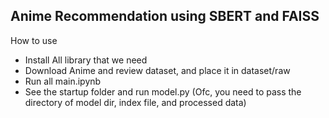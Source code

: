 ## Anime Recommendation using SBERT and FAISS

How to use

- Install All library that we need
- Download Anime and review dataset, and place it in dataset/raw
- Run all main.ipynb
- See the startup folder and run model.py (Ofc, you need to pass the directory of model dir, index file, and processed data)
